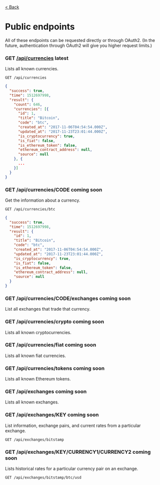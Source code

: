 [< Back](../)

# Public endpoints

All of these endpoints can be requested directly or through OAuth2. (In the future, authentication through OAuth2 will give you higher request limits.)

### GET [/api/currencies](https://preview.cryptfolio.com/api/currencies) <span class="latest">latest</span>

Lists all known currencies.

```
GET /api/currencies
```

```json
{
  "success": true,
  "time": 1512697998,
  "result": {
    "count": 646,
    "currencies": [{
      "id": 1,
      "title": "Bitcoin",
      "code": "btc",
      "created_at": "2017-11-06T04:54:54.000Z",
      "updated_at": "2017-11-23T23:01:44.000Z",
      "is_cryptocurrency": true,
      "is_fiat": false,
      "is_ethereum_token": false,
      "ethereum_contract_address": null,
      "source": null
    }, {
      ...
    }]
  }
}
```

### GET /api/currencies/CODE <span class="coming">coming soon</span>

Get the information about a currency.

```
GET /api/currencies/btc
```

```json
{
  "success": true,
  "time": 1512697998,
  "result": {
    "id": 1,
    "title": "Bitcoin",
    "code": "btc",
    "created_at": "2017-11-06T04:54:54.000Z",
    "updated_at": "2017-11-23T23:01:44.000Z",
    "is_cryptocurrency": true,
    "is_fiat": false,
    "is_ethereum_token": false,
    "ethereum_contract_address": null,
    "source": null
  }
}
```

### GET /api/currencies/CODE/exchanges <span class="coming">coming soon</span>

List all exchanges that trade that currency.

### GET /api/currencies/crypto <span class="coming">coming soon</span>

Lists all known cryptocurrencies.

### GET /api/currencies/fiat <span class="coming">coming soon</span>

Lists all known fiat currencies.

### GET /api/currencies/tokens <span class="coming">coming soon</span>

Lists all known Ethereum tokens.

### GET /api/exchanges <span class="coming">coming soon</span>

Lists all known exchanges.

### GET /api/exchanges/KEY <span class="coming">coming soon</span>

List information, exchange pairs, and current rates from a particular exchange.

```
GET /api/exchanges/bitstamp
```

### GET /api/exchanges/KEY/CURRENCY1/CURRENCY2 <span class="coming">coming soon</span>

Lists historical rates for a particular currency pair on an exchange.

```
GET /api/exchanges/bitstamp/btc/usd
```
